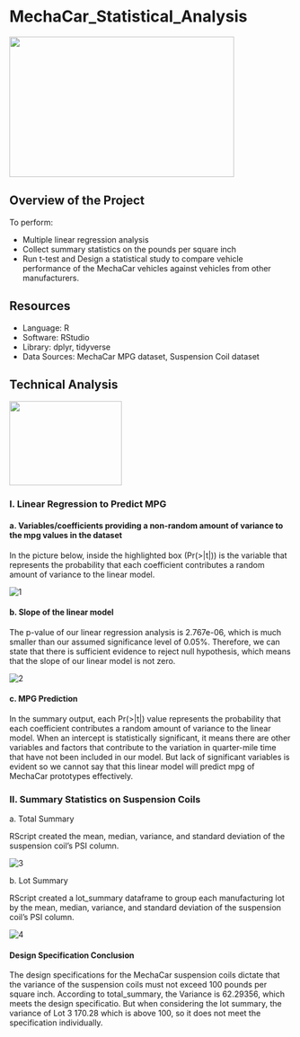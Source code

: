 # MechaCar_Statistical_Analysis

<img src="https://user-images.githubusercontent.com/73450637/107601897-ecdd0780-6bf5-11eb-8d8d-afdae57e3aeb.png" width="400" height="250">

## Overview of the Project

To perform:
* Multiple linear regression analysis
* Collect summary statistics on the pounds per square inch
* Run t-test and Design a statistical study to compare vehicle performance of the MechaCar vehicles against vehicles from other manufacturers.

## Resources

* Language: R
* Software: RStudio
* Library: dplyr, tidyverse
* Data Sources: MechaCar MPG dataset, Suspension Coil dataset

## Technical Analysis

<img src="https://user-images.githubusercontent.com/73450637/107611482-1310a080-6c12-11eb-9fec-7d5b27572496.jpg" width="200" height="150">

### I. Linear Regression to Predict MPG

#### a. Variables/coefficients providing a non-random amount of variance to the mpg values in the dataset

In the picture below, inside the highlighted box (Pr(>|t|)) is the variable that represents the probability that each coefficient contributes a random amount of variance to the linear model.

![1](https://user-images.githubusercontent.com/73450637/107611008-fb84e800-6c10-11eb-8565-6be23d0b15c3.png)

#### b. Slope of the linear model 

The p-value of our linear regression analysis is 2.767e-06, which is much smaller than our assumed significance level of 0.05%. Therefore, we can state that there is sufficient evidence to reject null hypothesis, which means that the slope of our linear model is not zero.

![2](https://user-images.githubusercontent.com/73450637/107612215-bf06bb80-6c13-11eb-8326-c8a8331d97b1.png)

#### c. MPG Prediction

In the summary output, each Pr(>|t|) value represents the probability that each coefficient contributes a random amount of variance to the linear model.  When an intercept is statistically significant, it means there are other variables and factors that contribute to the variation in quarter-mile time that have not been included in our model. But lack of significant variables is evident so we cannot say that this linear model will predict mpg of MechaCar prototypes effectively.

### II. Summary Statistics on Suspension Coils

a. Total Summary

RScript created the mean, median, variance, and standard deviation of the suspension coil’s PSI column.

![3](https://user-images.githubusercontent.com/73450637/107681051-95c64980-6c6c-11eb-9a57-8e43524d1611.png)

b. Lot Summary 

RScript created a lot_summary dataframe to group each manufacturing lot by the mean, median, variance, and standard deviation of the suspension coil’s PSI column.

![4](https://user-images.githubusercontent.com/73450637/107681056-96f77680-6c6c-11eb-99c5-9842c00bbc21.png)

#### Design Specification Conclusion

The design specifications for the MechaCar suspension coils dictate that the variance of the suspension coils must not exceed 100 pounds per square inch. According to total_summary, the Variance is 62.29356, which meets the design specificatio. But when considering the lot summary, the variance of Lot 3 170.28 which is above 100, so it does not meet the specification individually. 

